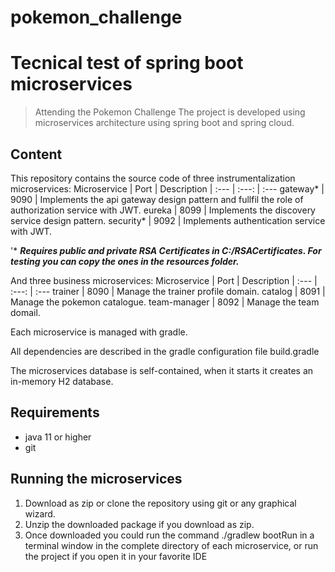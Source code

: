 # pokemon_challenge
# Tecnical test of spring boot microservices

> Attending the Pokemon Challenge 
> The project is developed using microservices architecture using spring boot and spring cloud.

## Content
This repository contains the source code of three instrumentalization microservices: 
Microservice | Port | Description
| :--- | :---: | :---
gateway*     | 9090 | Implements the api gateway design pattern and fullfil the role of authorization service with JWT.
eureka	    |  8099 | Implements the discovery service design pattern.
security*    | 9092 | Implements authentication service with JWT.

'* ***Requires public and private RSA Certificates in C:/RSACertificates. For testing you can copy the ones in the resources folder.***

And three business microservices: 
Microservice | Port | Description
| :--- | :---: | :---
trainer      | 8090 | Manage the trainer profile domain.
catalog	    | 8091 | Manage the pokemon catalogue.
team-manager | 8092 | Manage the team domail.

Each microservice is managed with gradle.

All dependencies are described in the gradle configuration file build.gradle

The microservices database is self-contained, when it starts it creates an in-memory H2 database.

## Requirements 
* java 11 or higher
* git 

## Running the microservices
1. Download as zip or clone the repository using git or any graphical wizard.
2. Unzip the downloaded package if you download as zip.
3. Once downloaded you could run the command ./gradlew bootRun in a terminal window in the complete directory of each microservice,
   or run the project if you open it in your favorite IDE

